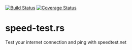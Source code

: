 [![Build Status](https://travis-ci.org/adrianbrink/speed-test.rs.svg?branch=master)](https://travis-ci.org/adrianbrink/speed-test.rs) [![Coverage Status](https://coveralls.io/repos/github/adrianbrink/speed-test.rs/badge.svg?branch=master)](https://coveralls.io/github/adrianbrink/speed-test.rs?branch=master)
# speed-test.rs
Test your internet connection and ping with speedtest.net
